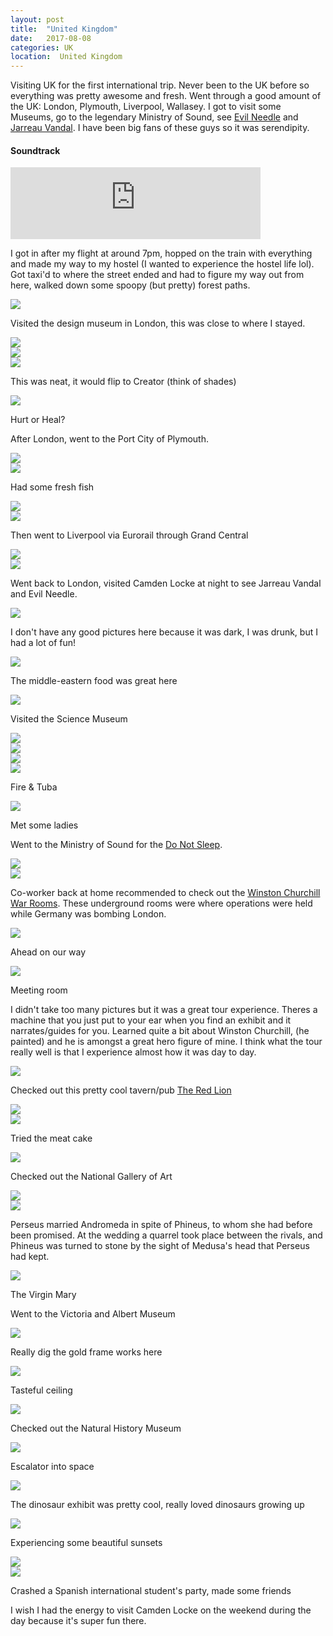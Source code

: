 ```yaml
---
layout: post
title:  "United Kingdom"
date:   2017-08-08
categories: UK
location:  United Kingdom
---
```




<p> Visiting UK for the first international trip. Never been to the UK before so everything was pretty awesome and fresh. Went through a good amount of the UK: London, Plymouth, Liverpool, Wallasey. I got to visit some Museums, go to the legendary Ministry of Sound, see <a href="https://soundcloud.com/itsmeneedle"> Evil Needle</a> and <a href="https://soundcloud.com/jarreauvandal"> Jarreau Vandal</a>. I have been big fans of these guys so it was serendipity. </p>

<div class="center">
<h4>Soundtrack</h4>
<iframe width="400" height="115" src="https://www.youtube.com/embed/LPbsivLxQNw" frameborder="0" allow="accelerometer; autoplay; encrypted-media; gyroscope; picture-in-picture" allowfullscreen></iframe>
</div>

<p>I got in after my flight at around 7pm, hopped on the train with everything and made my way to my hostel (I wanted to experience the hostel life lol). Got taxi'd to where the street ended and had to figure my way out from here, walked down some spoopy (but pretty) forest paths.</p>
<div class="post-image">
<img src="
https://lh3.googleusercontent.com/mB9B0NseLHdhA7KKZQHLZzpN-0KWmZQN82FA4fsusiWPSyYMngcLRS2Hq6cpoNwhzvW3xTh8ExvvfYc_0F2MVGgw81DZ_PFCdwfYx8SnmOPeQIQjSLTylr6VwM0bSvyv8IXzNuebx_iW8jvDpr85IvFDPNOt-r8S0rzDoDnAkATQLhKuwIWVP_FE6xuJ5816HPVxAc3W9QxLuDenVnCETykDXHua878R8nq4jGfrIg3qFH2I2oJpYkSp4wl_9VG-b__1btdxDd0wE8gzkZ1qb4mALQDkqcoHaEOg2xdZO_q2ih9yIR1b5Ba4_fVHTWMLJikCETmiwtlxlBp_sPdHyS4sCwkZzX9MDMp9QT674cPXHbdSXXB_kfzqZQ_14PImCGnNKIr5U_u64B7YEBxfSuiOJGkjf6jXovnwzPfvSFaUupQL8t0LXMH_bVFh9O5sq_-ThqDPm3EoWRcWJnt6G2zAEDHrMsx2RelmVi9JYxFfR_iI-eHuR_yLIAgNag_5fcyMzSdoVp1T6GRkxn1QKfYCdDz0ZwprQSHLu2PfSJvJ8l-0bZQSU2yKL28mEHAVOci9cIE0TS-wa3sOtN5AeCwPK15SZS4emK-_Ze8psvWYMkcJU8eLYNN8QjhuWTxnz9gEiu9ITp44XktUWzrN3Lh7MA=w1230-h1638-no
"></div>


<p>Visited the design museum in London, this was close to where I stayed.</p>

<div class="post-image">
<img src="https://lh3.googleusercontent.com/X18vbO7IscPpTGZAAuUN9kxHdUqmLgw4P0ygRoXQiiK3oss_TbW7h7rhd80hOmBhFbeb7PBHcBdon2ORRydIGwURGOSH83NB0XISJKvqbLRn6lDCAzRh9BvutOCJgnISu6Cbxycy_xjgShrrPVi27m9sR38N1n5Y9eonmTZdKdOoBdHxuACMva9yAjq9L4nTXuYShv6A_vCZL-8gG9H4i0I2KOVXgCNQsu-y4zyXv3MxanEWSIyPh-lnYOM_WCU8UT9_CpRu9656IxPF0vSilwbz6IRfMyswovlOym0Zh4xPatHGMCZDcnXu65lOydPMZWybeqtdzg-FvE7TuPzfBqL4IHhUbzASIknmZ1bIXgwmi1ZAnSb6rd760W-dZFa5Z1gC8bj3_FqmbOwwlfM5w58aZknNA9cHJLXXddsBtSCeldYKQgaJq_ZfNkO8752B8CBB1pqlZ0pW7nDqTjui50G8J_Mr8kwPwpMAnKQf29XfBQoaYXj01h2K3AKbXcMdxJuHrfHgBko6tX3Kmsw7K020pHbGqTRvzqP2alSGIU1Mu7kJpgzYwh45dqq9WsCZ4o-ea2809GOniVZQCVdRDHu-P1hQHT1aCSDDB9bU4Jf0-WBqRPe2n_L2rwyzEmdWPjfUr_ktk2ZE_nSNuyPltPv-0Q=w1230-h1638-no
"></div>

<div class="post-image">
<img src="
https://lh3.googleusercontent.com/mbjyp6E9IEUw_5lNIlmLPx80m2nCHM84t9hYI6e57_AE8L592KtSUqq6kVY_3msRs6cP3IAOLagrnsVV8ETBC-5kPclUuJ-IV75sWffUf26kr_7ClyiYreJPTk-QZJcoSGf-P4wF43zmisCMxrE0PT6R564XlpQmo_fSDWTZPIG5pdOcaWIuMVf5WLsHs2bRMPv9DLQ2DE4kVPIdgeyDdG12cfKx7v2LVcXpOdygqaHIK2bhJUUHyXCiWK5U_uc9BOLEwXyQIElBoW6YTNunotIxKL0X-cHjY7b0cbByWMMEr0vIIWdO8D3F3XUumIxng071O8qK3fDeMNL1nb6i8cx876nECa01FMp8HxQK_vtE5QpYioL2f2F2ljlYdOYNjfWXTucsTbiXmjctXNNrzZY2N-iMvp2skQ0duH3Jkuqivf5hDd7nphA5xkeCuGB6TMMPLjO2tFBHfVwSWevj6ilUCDr8GEztHOaptVpN6W8nZQLQk8mdXjoNGXamBKDuJAAKT7MVZJEyw6JcE8NzSdYf4RdYeP9nVDA_p88WwhOgCugmQDu2M-r5r6xsEAektyZzqb4UdV44F6obkhWY4OXCg_KPqRoCn3ZyauXG1AFEyGCV7ntfKb-CVq8QSKCJU3RN3FA0lGjOrqbG43WXFNoyHQ=w1230-h1638-no
"></div>

<div class="post-image">
<img src="https://lh3.googleusercontent.com/x2eHFZSGPqXkX0v56sw4n-OgC9zphaY4cPRcw_aXjEsN_WIg8qkJPQGMQXTdEBTR0h_OvvQfMQFFjRCadN6g8iB1N1KFvlVJxrskPC0Wvs9fbhSWrG4P09DrOhZpgf7rpnetgERlZ0IpBzoVnQ9mq9hrwzpQXQpiW46wTA7diptNX63BCmA9-saueh4uqHYI9JfQ-XXb3d2rrL75mNH4B3s80dpZk2UyWnvpE5rTKHpHm0aBhanFGkMzVpOWfcIiqKzNPYhTmp1nOWQVdwEH8JKYxyvye5wJnwUx_5krAylbyi9_Gyv6u0Jqyta66_48hREBVVI45qQ4tZ_ebbCazBvjXsPG9iTDr2t55cGygx5Tlhe8c7d-0JQqtY9sf3pIqSl5BzCPtHqIr46aBvZMTlOoB06eMW3DjmJO1hzo5OdBpgGaWo9-oIWrpreZeEEQGSANBl9lP3rU2haRXSXZqbFLzOTxnF_EIpcngkFuesdZxLrmdBRLFnrRxN4Yq-v0ocbowcNRkRfD86rTR--QFi5tx1Nqu8ja4rarj2GxMYElu4au77cQmh4qC7eH7d6NQQK9U-1YyBdQLpdaBMlM1N_LN8D51yH9WVFL2-UPNhp6Wfae7HJMsGBky4Af4ibN9MiyeSc7js95nofEHozjRww02g=w2186-h1638-no
"/>
<p class="post-image-caption">
This was neat, it would flip to Creator (think of shades)
  </p>
</div>


<div class="post-image">
<img src="https://lh3.googleusercontent.com/Tc4L0aLRGCUd51pjhlmIiTJP0UAQRyDI6Y7Sw07Sinb3_qwEYDFmG3g42UpbFT62nutAC17ooxsYYwc2hhjJBN6y5EDWibUPvpxer2hJ49SUKxQvZ-9lWuFqwINu92E99yp8EhIgjKcvW6_KFmVPQWGApqJ1LWIEA09liVpmay5abGWxdTkdfZOvOzPaucC5bAuNADf3Anrj3PIpgntGGd4R3jKOIQO4trkSIlJfQOKilyIeckaitsc7z4Ub0p4ZqRHb4FFb3Ws_yOlKHudkOyEnHp-pfb7aiPokVo6spWR0UDkq2q1TwoZTbQV9uJflSgXr26dnLF0IhwiCCYiUWXDp5WA8ctU47V8p5kGErvRnUIH_utGUbGyLOe-m47THlDXbFOGAosP-HsjJCfDvuvmuvxArCrVtcXu7b2b3_kcA8rE6t55YzeKPTrQ8Ca1nQEJr3EIXjTMqVO-eNnfCf9DkztjVD_ca4Oa26raBOrtj7etKxIh50uAKVgbRoj8zQd2cI4n_dyTa9FA_V6KyvfMJ8MZlvOUCB6ia3Yffdm4djD09OpHhRgHQ_8xMznMnq2eeXqceWdLmhIeTMiYAXDsXEiGNIUMMNlsRmT73BkZ8VWv53WF1UsF8ELSueGNR7zruGvnsxgv3eijGuejgZUQduA=w357-h475-no

"/>
<p class="post-image-caption">
Hurt or Heal?
  </p>
</div>


<p>After London, went to the Port City of Plymouth.</p>


<div class="post-image">
<img src="https://lh3.googleusercontent.com/WDF_uZppm8A8E53CQ_cVUKcr_0kCmkfPy6rkd5Hwy8jPQufG56ChhUouOHnu3JpmD8HH_iCKPd9zgnnqatiCi9f45aZP9hlFWTA0w2HP0l_vJtYL5i0jH4351IHSHoINfLcvK2gZ6OCCkqCwu25uV6S7Q5G7Th5d3fTKLOfh877y1lhDN-GGZWmEf7plyS-h7YEzmCpiTuXiZVwzYttu7cB_WiUE3S6NeUpkG68dc_XHomR3V1i_6zMdrTh4ziPdbma3_SrJAm6p0hlI0krKgW6ZMUIuUivGvMy-m9VwushlZuba8ogezU5qAu2ZOGN6IFJPTXKNehGTpuZCUgGmc6rIqlL-IGRaxxctcwezbi5lm5bzP3SlgtzttWxjF6Y3mQ_rk65Tfy1HNncCG2Fk8Ga5LubjEuupn3_iLU6qVqfr8oCWhoDZoTBBxioal7vVKfHgU2syzYRXbPOIaztgp4OqPefoP9qh-KzBtivYC2gLh9ZDjSPh89nzY-KZH4BIEFbpKA3F6QnnHXYY1m1bylv0Ar6YyGEXr_7UiAkGY2FkMbF5Tw_uBEjkSTl_sWUpwktBNFdHYhDg544Tq-AFBKj6TPqNsyB0NPDvZ9tliUF4L8uicu4dX1lJ8YR6xNXe0A_YmJnQRltbAdhYJiPVuf78Ag=w2186-h1638-no
"/>
</div>

<div class="post-image">
<img src="https://lh3.googleusercontent.com/hL0Kk6sgRiFJNGkeLD3CB77odFebvOpKzep3NehHtspm8bB1Q-i8h8dAgkh3On9xuqzBf58CxCkDhOZOwvlXe9PcizQjMRUSjCuBeQsjFHU6HQI4BWIvej4qlA5y1j9TQoJZl8FIf30yYm_aEYxuaYILPnRqyKI7D2WSpVXChsTi6WUE5Z35jCP0u1wYrldVMu4Z8cW_LrjTrrrgXo6UUo_0VHxsEBVpLooeeA9ANqUmjoE3V2yVq-RtCdLeMvwYBZlGZnJvTUPmkb8RjLrUFeSCw7jt6QS8zBfDuYIheOoCHDmqX3MyQh75E1BY-cjgP4JJYzdnZ6PIuP_oRjELiYp3jPicWUUlSZ39Z14whEN0jDvG2HOe8WZyCfRPMLkxZHhyvTdrB6O9ZZfrC-r8EhHNXWa_XB7HLajUr2Rj7UQ7zNcQ5K-ZiA_LEagDbAosa01sjdxcdc504wEDQlhdKQYXlXOUF-8EKDvpGMbtydyOQABTH1H7SgdNGVFPFcpkpsESvLJXMYPrme-og7qiVtITYkEbUDHZjRhsAXFALhmG3IyCLEybREB-cOWoxWlquzs8w3OPzmGMMMRdiJqKRhR068yHiunQFkx9mkB-lG79S5dE5zQ4VgDgTLM5LfaY5gNDIngzNnVMW-oNZnt7g7Arvw=w1230-h1638-no
"/>
<p class="post-image-caption">
Had some fresh fish
  </p>
</div>

<div class="post-image">
<img src="https://lh3.googleusercontent.com/HRWpiEtlw7N9-DwllxsEVsQ5EnLnVphxjsQpSh7Eek4jdGuOMftrqt_6JLYV8K3RMEVkeajSISbVlXdOiyBThLSKWOXAL6nuY70hLIH6eBJlqF-6mukJreAsn5ap5eiKQ3XjOunZxHBvn6EC5bR3GKLLqIBZMgjBCwDqH3oTcV3qDvdJVhd137Df0DVfjWq2Cf9Fcw83tOEk7rI9Hia6-QP_Me3WolQVMFps1AwpsztIMarbV957nEv4ED1WWY3duVGkCaDCdwcclqaNp5p-Bjvil9_hG5i1zpHH-Q-ktQULWlkrH0TLXgApgH_GwpLcg2SVSnUkzCbB9Zsqb1EbtMBxf47_mElj9vrmwPI8g5wekzBthyir65tvo-cJRDmbaAIKVsmDJSniVlolRXcouzWHrmU6awtlFAejYZEsQHAtAr8REo5y3Uj75pROplyPY7srSwUJcLwqEvkcliGQPnMNpOuo8mAmyk7ykMVAZBFyUhrxY3lxKAtwqyMki17M0P-wTEoRccU1VFjPGGtTx5mp7vlKVNcx0pJIUQ8tJee2zJXWSz_kCeDFaGDXI145ZyB7D9scqheoe5KVuc1OqVie0B1MvvRASD21wm_KvpjEtAFWVWjl6vukca7uo7FM057pWD8GXKutO5onN__d6wEmZg=w2186-h1638-no
"/>
</div>

<div class="post-image">
<img src="https://lh3.googleusercontent.com/bSpx3csFPflBrRGPxAuo3KTrffya9oOl8WGm1i7dHUBq0ZHRexLRzMVJkQPTr6WMq1T6TWWIrLCFLjnkCKjnOe3yD2TNStRJ050K0FjwlFalzweIplFUmIGQLl6Wv_pzVQJh7FPXPTFHE3BD79HsI6Gho4m61ayFpu9aE1I019d6zEHMIjiP-sgEBxo_Rt77bAt1OsX0XgpUqnRkgaXwhmK3bOaSWuZnfpbHc7BlXge2SaCHM6ioXIS82pS6Sduz9Qio6gvW7zUEv-uS3a3CZTqV5zfLyPPqKlejDC78ZweBOO6RDu_Dym1jQvP5i0_UncEulBCarT4jsL45LPI7FYHgWBtJ93TZTxu1gqZTjcQ0Jgor4RW74hXOYIqU_lDg80u9i3Ji3B8AQS3eKecmdbQzqAWj2raHgTnDf-oMdwkSlCTTjYMkRlFLxzaKP4w9CQ8gvWzEcVJUWCi2gOmh0L1zqTsjkbbVRGdy1ByEwLOLL_ajTgLhawxno1_acQsdmKdbSE24SNNsnbhT0_5THCI9nBT6sikt0Y-3cDROH9zRUIekr7cHlazmowddfMHmsHbDRhAMYJIrOIlVPqaezt69wkzghTqlISXw91U4aLLv8Hom3On2DSz-WU-pt8QQDA35aecaGnreber9v6t5IEmnvg=w2186-h1638-no
"/>
</div>


<p>Then went to Liverpool via Eurorail through Grand Central</p>

<div class="post-image">
<img src="
https://lh3.googleusercontent.com/aEalrbY4FSAZyof_HHsIv_cAd4nXfNfU3GFo6sf-UpFnfLKsZj491_wuCW-y-4nuFtzrWEksnkLFGy8FXyGZgji-4ONqK6Z-FjFNdBwpuMKdDANr4nIx7WzxwXL8o-WLtByGE3KFgGwHSF0WnXa990XCSyRPCUR2fWddT-36P8TT5lcrcvxehzc-eP21EWIWt72MkiM3CGbanisRXZd_vw6wpoytWJFsAAQKWiQtxemjHKH88vLF3jRcoPDTUf3mkrzsUY8EzT7KRnjl7W_YlNPfQs8MXB3ZqEqAydP_T7JEKozJj0VA4lDPnySp-Mhx2HyV4zaL9NnaP-FWF3lCDgTqKTvYoB_XyIkiUnmrejOs_gM9FKZ3N8qTc1__u3_xAHSPQWqixjHSqAnn3uRpfW2ijB1xCU7y1DV5EwXVFb3oqa7rC7M0Jcm1otxca4l58ZOKvKgWhZfUvARhVhPZQOtdav-mIby-LuWV4wx_bLitUJaJVcVvbiwhvM9i-T04gskSJ8pTZ7c6wSi8hUOvE7uEt4FjKmn6-ztkUpld6BSrmXM8uGdz4zXE6KqwFlNUMdSCgm23-Clctq_78Btm-y8nCQ1DmdwTCcQtZNJemnvhMm3upG8y6IRvuKsFAk2b9Rl-VtCp8sijd0Ir_40A1sYVbQ=w2186-h1638-no
"/>
</div>

<div class="post-image">
<img src="
https://lh3.googleusercontent.com/vUJYHluwk01TewH7GDiyn09nIW-ALikz7wHXVhRTcHtFHw_WTBOut2ddDncBFDMRCxC_REK9ANi-XneGojsH1kYv9QbVeTuuDug8ijbyLni2D-pKqOcQ_ggqW94d0MFViQR35-tKOMqUR4gFCDAxphQUl1hpoJw0xT0ufbXuCS9FNDrDixTsEqZ1JOmwcxCAS8WSH-Okid-mxrEnRDlhxisYGCXjXVIWrie8D8f-1fdmlBQeZmcKdCtF6VDuN4ABrkqSPkWW3sM8qWNbNjD-pBeIs3Wh7OsgBJNy55WyOW51t567KOPIzqP6UWB4wH8KQyRTyWx0L6nLRMgzfFqqtmV9zac36VydEqzvZ-Tfcz1xbMYAu1k5KWk9JXhJ-fzcQlTYEEatnaSr63l20koQpPa--yWZetPMIfZE8edgatZYy48VA0bzNrz-UYDeiEdmOhHuxnoa8nmqjqnYTOxc6u_rtUioWXReAJ3YykcdsbTYuCMwpqM-6lscAuuV5I5AYbjf-pUkqMJ6fjZ0ygRrSKlHrIu8NEocrP-q0t6MRK20TZ7k9HzPSHuwdqEU3BnKi4ym3ORiMOFuCwbskxuvSM1rYDCloQCTH5yM99UdqbG_hh2_ZdD6MmFL_DU_mxK55zu2R7vAQ30N7lQqF1V3tbPfeQ=w1230-h1638-no
"/>
</div>


<p>Went back to London, visited Camden Locke at night to see Jarreau Vandal and Evil Needle.</p>

<div class="post-image">
<img src="
https://lh3.googleusercontent.com/n99W-CVy-GFRjgHb298fzQUQYai_q1vfdH8pYCdDxhL14EzHGoV6E3MYgXldx0F7JO03ydpclAArBDckWV6kU-9RotrViOSMXyaspamkgPJRiZdH4RaNKcOaZ2gy9rcZ2oHljzrfoSaaVrCRYEh3g3nzTIEX_EW5hWVQRypkQoURnilLH27gM4UqoGtm-mnH2Jr9Pymh25IU6A7h_2ICT_SK60Z6KUY34EtOcpv8WZsULyw4rQAjdKY4jNt1V33TdQ9TCj3kMUL3aKFv3THMLUf0r8L5S8t0UdKQFsguklRbB4-wWf4adacS-7TCxuhKiPp7R9KKJuK6en1n1dSSia6mvK4z2gBIybl0yFu6cEDOjzMU6eNB-x142oVWWkHlRyiLaXSJ6FbFYbsmZUKXqRE00B724svDZyMwM-Em3PVW6RK5aSYE88p3_Q3_11WAL8EO2PNwrm0m79DuCfR3VnZGdsSKGNbdaS0fuEjD257wLBwP1CjiAnN7ZMCEjY9-P99otnKHJwREBwzwKB5YXIkjSnzHXr5rW5yKziudnFT9G_K_Crjp1794Uie3PLuPtkFcxp0x3fCUQgQMqqhnr-Uz96aofWEVHL1AmYBdPAfAJ-9-fk6W9o0p-ckmOce8Cm-Sr9T650_wD2ACuyRJJ68gCQ=w1230-h1638-no
"/>
</div>

<p>I don't have any good pictures here because it was dark, I was drunk, but I had a lot of fun!</p>



<div class="post-image">
<img src="https://lh3.googleusercontent.com/1P8udMtNP1rCF936tQLrU5jdYRj8OYIogrghz6F9SI_bZwJZtNINrlvO8a900LNVLuRfo4ZzOBGCkDrXE49_tXeGBbqPln3oFx_V5GDQIGer70q-TVMGqo6DrOnVCSX7uhABpP-OGtPwq2j4c9W_aC_isHXFomSF3rRxA85EgpuGDLrRoc6cKhcK6qEok5Hgfxe2ptNMg6fbVllTI-HFZrsnsSJuLk_SFTzio6vEHg1F2VqW72ESMAHKTfsCukxVY3t57wbWD5HTgsOm5yHkA2KeppTwt0gQtQ-jDIiJRcpHyotOpvJ-dRjIW74fxrZJzKVcZcH-EXkn4Qhb_nDTxmMiQH_HnOJnFt63yphDCRGq8CZ86BHIUr3mve1K2c9KXng1DeL2XqQRFtpjlbRlCCpwsLKPt9n7S2Gim4QqceRUkAWG42YuM2Y8bU21KDhhTjn6TEOUOteT1eeTg4GPC0E-y8AB5QM1BeBtsXcwtlpRv1VHK3_Cndf2dP58b58dPuRcAAhYyKvm454S0gND8HY9JIMk4eL96GybWYFB1PP4RemIRWGQDMjTScYlNIsxsxftYdJR-q-XjZUSEkTY_o0NbnoBl3yc7qEMct1DzIzxnxc7kIf_rwvSz-FWTdPigDTORT8rrPpEDM9yAo5WjDN0ZA=w2607-h1638-no
"/>
<p class="post-image-caption">
The middle-eastern food was great here
  </p>
</div>


<div class="post-image">
<img src="https://lh3.googleusercontent.com/QZ8ggPe5bg5-J5R6hEi6N1bb7NWnWDTFttatnCgPmIkr9oWkQoMiuuatFQqvYEQiqSKt7gO27Q3ErjTj8j-2STIFV69kTuRGr0IFjXtQpDC_AaGq3WBK8B3jwsRrrxIvTU-Ek6nyTa6NdzwPpkQ-ersdUVUmimE24as5cY73kmK16D4gh5-pB3Wb7TJ92uqa1ZQRwY185qCn8YrxvrEytOV6K6IrGImng2f1QgBXHPdEZNn0gjW7ArrdMLf84vZhbBQnPwKR-xfMliSNQ4qgLRn_eBecl0zFastjglyF6oVOUUhMAPsUW-1mNwCM_4chq2A_oYxMWiGO1pYv4sIhAHYu2pwMktHj2Nm0whiAd3pez8llROtRKzYyhnUJaGo15sLZ603q4LKm1udcnZ6auz8ek61GRAwYXwXrrFCxj4VSE9fxhSNc4MOaWkgAiWn9xR73mxDrcEPoq-4pfs3IWEne6ZP0jYOgtDuNZ6rUn2Di7NaeHxqQ7mnhvafSM0OhMLFbrGMzzUzoHqBdCf68qFY-d-BflJ7qzfiaAPM1cKcAlqtEM6GYkJSS0TfFuUtvMiMQacchn8N4dTO4ecQmGDug4ZLaYFqBfn_zmm1hyf1StB57skesnc-zVURebQDjtsjb7ZfyMkgVlxX3Df8UDzQTlw=w1230-h1638-no
"/>
</div>

<p>Visited the Science Museum</p>


<div class="post-image">
<img src="https://lh3.googleusercontent.com/C-cj1QCsFxtkbPq5u8GLLj3FXE-YRhM_jeP3LRzGHVzuMrHt5ekVVE6Lv2TcoUd6EFi9LgTG2fvwa6Cwwct8_4H60Kr4Mw9EykibeMkQF7FIzjbC46Xc4hlrJtKCh4M4lS0d5hMd2lYHgDDtCKWStaG36JEa8fulJd2vpaAssF7cPIBHZuM8lFPLKbeTvdtGb68dQTxNIhjNOC_sdj1OWYKzngjdaKAN1ykfEKjfoCrxWDFxKI7aq8-HzaDlPaMEGUBS6PbWxu1FfnD3yY949wU_AuOv2PP9pK9YvO2ZllfCel2qvLXKvkS3qjcjIENheHLaSkHKoN6-AHk9C9mSlhEdTRlgFi0z-NBkdc48Q4B9BeSOLvnQFzv3LBRrvJnsWKbk-iTVkF72hmKhXuHZI7Tj89_qv_sh8MN6jHCvwGSA4d3ATshJuTpy5m9eoJH0fbRystMnfrjOZ_IezqOLrPSqQh-ow0cjtp1aDKOsCTatzo7gXVrG4QgLXlN2l2KU0JJVYN4HVwbVRUEYlSzzRwUtGwYD8zWfh4Tt28vmw68LQ01sNgBSR21qTwCr_Z23qyQloCWhiWLR21k21HaZF_bdTgCVe97yJ9ZtO0B4rVvW5nxfODffme2ncd0_e7ARjrXlvOZVsn-p5eGXg9iM7gcdTg=w1230-h1638-no
"/>
</div>


<div class="post-image">
<img src="https://lh3.googleusercontent.com/qEnGiL8O1K-dQvPkLdDmVGXGpgCzCxk623kLyb6rm2E086iWCN6KLMAGlvjegN8KUY0aX9XzJ2cwphX2-VvujJBy8zqlCa-WCLIq0Kk9K52tGcybvypDXdbXwABwEdedtk64VtMghUaazVJw3VFPsyQVVLHbH2sfdAByuHplOZGbs-MZ21GTZKjCBdzwg1PcO4VdxIXHXmKofQOmsXyINKN1jZIB-qAI9PZGbMPx_LKqof7OL6cReXR6h97Q4DjdkiNQjeeiCfIiFa1wGrqRFYy4isUOPcDbgguLVHmAgmn2QrB86_M2EQl_WriD4mTBNEhrqQBvu_GcWxhHwezvugLGWOMBPMjzVO8yoiifdnZHjh9ZPdEi68IfanMd2e6PelJ0xsbyZ3BvPHRmfFQGW2GSZNHjp51ob-lpHEq6jF4NsagEAoNjJqBErjD6mqrbv4sU88AwCrkd2LWmcxAE8OOKHdURMroLvud_LNE6UDHE9LJ4LHQz-UFtaEHZv4HmZnNl04jDnqxND1hc70ThtMovM8Xh5h6TOvOd3oIe1xBY6gsrGF_SFAajwS7c-k8jptjcXXDddNPFsn0zFb57fDKEsmkIhS436lynE9gIfeOBH2ar29kL14VKsRVW9e9FsY2poJjp7Qp8SFSKSzRZT80Ukg=w1230-h1638-no
"/>

</div>
<div class="post-image">
<img src="https://lh3.googleusercontent.com/f3GEhCWTkeCB3P3jx9CXtspjb7A8q_y9ZNgBaGCulylX4zHKzMsB3uJgu_soRKqgWXhD3C6ptSYU3SWyXV9KMPVsi8BsNCCMDtr8ws9EQX36vsgIcoa8vLkcGmPzrjdiX6tJJvlcLTOV98JHzCtAMcHYufHPalIxcP3Y3PsiR7nyncW36akLcNpk-jOsXCl6sikH-B1qxOhBZdpWFI41noeTmjhXzcqyIA-YfIxw2wUN2tUlmhRCjQDwacqt3vTWO2XSncZSiTfQIuix0fKc27tPEabU9zw6GtQXjjkui4xAsjWuPvXpmoI0xIyeXiPOdZWQ5syNz70BN5jtwLJZsWm1KorBg7ZiLC-qk3rrAJJxwYHmBc-99H8GKSqQsAIckhHfSMG2CT1sMDRxsBaSLLK8JxFQ7Gu3WTiAONK5RgJ9zAtYuu7Y5b6KGHxTs6TrP_tpM7bSF6lCVRZfxSjxfdVV_2Iw_ZjACiU2krGEVHux_GhXfRXL6CVMFpLAu7EQD1Yl7bHEVHB11q5kytxjYqE2_GzODh-9kq_h3byxeH5HJRgYZKBApud2MQO0zz6cHAHSXHr27hjMuVyQ-fX-OWxf5eK3R-NI2wrDwC0HDdsbQDjpF3KhhkYYITAJWakP9ulhdVDoqArdOgCcVXVqC3F1LQ=w1230-h1638-no
"/>
</div>

<div class="post-image">
<img src="https://lh3.googleusercontent.com/OHv4A1ftdMSjudQUE2KZ27Ttxpz58yc96AC0p7HPD8stniMFLoGlR1ZnxZFpt7X0yXX_nIJOt3Unzc2TYeHt2hufG_nM7xTGURGNulpsclIXt8lkffRfxtBHrGCDaleo30G_6ZIKyPAGrbVP5vGHNQbNRFvrufPckBckRh7YEwjLEaQgHCgczYsoih466YqEvPFDbmNIHdahriDOUIVAyhDkuRx7kJxT2wgulQLshIwvadD-tRaYt4oAEvGJy2LtlKeYfAnhNkUMOAPBLEly0l9B0VEDZSPUkw3Cu-SrbAhia4RISDxQ6rlX6AlmyoQMpwtnPLcrjYESSDM4FHKo2NZhRSkRg60uq6kWcDDqquGj1tN9q5iGE9O7gqcO1RermHkK_PoetOD2faARxpGipGSvk-wLpnJj87hinvviRaRz6CrL_IedszSqJQFKqyGsvQPRhN0OUojm3DJ_3LpbfFNZBt7mbG1VPChz3irMW9LPnmoaSlrs1WV3W8y-jXFUXrMUCyDqSKQ0H4DSZUIdOeJ791v7NfFymw2qzEIqgastdaYODUG2PUA2ie7_NEg-K28bYXkXM0ME13td0ZN9rbfDe7HU4lu7mXv8WheUSl98YRyQjo4pbisDH4Hf5hC6D_SudX6TeGywLNRNDpbYO9q1aA=w224-h298-no
"/>
<p class="post-image-caption">
Fire & Tuba
  </p>
</div>





<!-- <p>Visited Harrod's</p>


<div class="post-image">
<img src="
"/>
<p class="post-image-caption">

  </p>
</div> -->

<div class="post-image">
<img src="https://lh3.googleusercontent.com/0MFpLQhaJTv8FBZTE8dHSVJHvHFCS8J2kP9xC9FMF3wJ9W7n5ouCXzREq5YkXrlLZQvDuNazqWBKpOuWkiVN9Z6PQJ79mVeC3dzP2B26DChS4FdrBjkgTthjQdiUB1FqPOaCxD4AXDPbhJ367rNT7iy3LuTvbZ0atOzmHGGXQO7ulmVmHod2Hru7hTvaGvL-xka3TYjV635iFuJF69CxcNsiQZ1z78dpmtxg5xFLiAkTlyc6Ha1w5zmQWmi9lAwrBMzWEKf26QfuilixsaooUFzQtpXof_uDz6dTtczcrDrELUGs6G5kRT9Ds1H8f2wQ-OZyIqEHISZjSJsuseqjH9whbAIvwI2rFUHF4zl8xcTEmZtdM8BooD885smJV3lid68s7uYUniKKMRXHJN9s74N74eEl7g4PgDTrMEHP6ewDpBQcCnX-FWnivhn5dDiLZx93Bx0iBFqUpmZ-uNxVoCtsFDa9TLNya706vcEMg2f5dRgs20IMj80DZRiu8bBMXw2edPXZ3FSND90WbJ63M2_ylI0MyZj4WGMnBBCqykqQdh_bR1j1ayYvEWFLSJgX80_TQ9OO8uTTkfgC9hEpA0nHIhtkQRpwmIdcoi7QVXeCn4phmj7tIWzbhvXRmvKmNI6tKx9gd1IB4gckczLnGJzjeg=w2186-h1638-no
"/>
<p class="post-image-caption">
Met some ladies
</p>
</div>


<p>Went to the Ministry of Sound for the <a href="https://www.residentadvisor.net/events/919569">Do Not Sleep</a>.

<div class="post-image">
<img src="https://lh3.googleusercontent.com/_EC-olsqaeb6Ckc3gBlrg2yme86kdeTP2N1vIFx76Ui9HeEJRaxMCCXn4epF-fymlIqxVoJ2gjx05fYMiFArhjlVnIBN8qfrJtOv2gw6023CEeHRryeFGesVfB24emEqwLiFeM3jd3Zxg323paxTuJk6A6fV8Bxm2K6OmOBKesw26oB4kRl09oo4mJ_ik0i93hgeQuj9WVHXUw-q-7iEFPTVjQLv9AZD8HKh2qxMwHhGN72fhE_dcG0xUoU09Ag8NkktzqjYZokFgOgVXdqX852v9oIhEA8FzZgkCnjCJ_CLxWIrOcy8kC48wYf1SIKpisGggnI9UxsiT6PaVv-5qjE3itMn_okrbqabTaj3mNGjZ14ZJP3mm49xys1ktsK1Dm1DQz8iUEvJ1sBoV02KrZyQnJ5cn2GrUdqY3f7E8Q8MD8cUozm4VaErT6lrJur6f5yV-WdzgoP5uH9IFZ_6CBIL1VeK9t3B_vF3_HCa4fokgwA59wtKjIrqZcHMyLpXA7YKjsWUrFP_xLW5Fqa9lda_RbqS7sRt9ZzgCVSSwpED1osV_MMvV79ZY52VkT_TTSmAB61tEyqghWPxOhIc3dOmoppwwmAjapbeqNUaT-NBgRyS8Z8FNImNT8QqB0TGFstlGJ3dc5d029eA9hduBEqlew=w1230-h1638-no
"/>
</div>


<div class="post-image">
<img src="https://lh3.googleusercontent.com/ozoswZuL5MSnzmP6IuFcuRhbPPtHJQTmNjuCvztvGe0ntybN2B6QJCwNFcVYOdDx5CQowbjDtycmbATTboKV9F5XSHmP40MVseo5vO_LWXyWBLuJ_W3kuH5_nwWcjtFrSG-HR52YSeU79pEHYGp2H0DNG42EhnB7mTiBijTLX-ktlhzkF2wM-F_zydKz1mnBKJzPBzf4UgpUJiykRaq4VAUZQrsA0TZV6EwKQq9NCwMv-eSWArzwa73coXyZG8j8sgiaIJihsuwqycS6HG3RUBDisjBZSPWsSkaKdwOwHD72u-esEvymrjTH4puBjQ6c3GSpqyaVru4CI0W9dWQkSpf5zj_LXCQzRAai_xzlNQBocvpHAF4erU4_fAltAraqTqhxKy2jjlOQvUdspWqprgDxB_fJJX-zPeBe8NPlIJ__YOEn1ZIufhZjpDh6mfythHM5hwIJsPwxmak2qRc9C6lchvlJz5ldvTaSnCte39H12Re_c45bzuFoKP_-9lcRPCpWXNbUlbVFVWzwEsDAelSRCCxCJtazgoX05cV8g84GckdDhbViQhZvP2r3x1F3EoaZ60zGLuGkyV_p3RyD6lm1YYz0tLz-adDEdw4gMcEGS-UMgnlpm5_tce8WjIwqpaqiVNZwymhDKAvxy16DRYTppA=w480-h640-no
"/>
</div>





<p>Co-worker back at home recommended to check out the <a href="https://en.wikipedia.org/wiki/Churchill_War_Rooms"> Winston Churchill War Rooms</a>. These underground rooms were where operations were held while Germany was bombing London. 

<div class="post-image">
<img src="https://lh3.googleusercontent.com/_EC-olsqaeb6Ckc3gBlrg2yme86kdeTP2N1vIFx76Ui9HeEJRaxMCCXn4epF-fymlIqxVoJ2gjx05fYMiFArhjlVnIBN8qfrJtOv2gw6023CEeHRryeFGesVfB24emEqwLiFeM3jd3Zxg323paxTuJk6A6fV8Bxm2K6OmOBKesw26oB4kRl09oo4mJ_ik0i93hgeQuj9WVHXUw-q-7iEFPTVjQLv9AZD8HKh2qxMwHhGN72fhE_dcG0xUoU09Ag8NkktzqjYZokFgOgVXdqX852v9oIhEA8FzZgkCnjCJ_CLxWIrOcy8kC48wYf1SIKpisGggnI9UxsiT6PaVv-5qjE3itMn_okrbqabTaj3mNGjZ14ZJP3mm49xys1ktsK1Dm1DQz8iUEvJ1sBoV02KrZyQnJ5cn2GrUdqY3f7E8Q8MD8cUozm4VaErT6lrJur6f5yV-WdzgoP5uH9IFZ_6CBIL1VeK9t3B_vF3_HCa4fokgwA59wtKjIrqZcHMyLpXA7YKjsWUrFP_xLW5Fqa9lda_RbqS7sRt9ZzgCVSSwpED1osV_MMvV79ZY52VkT_TTSmAB61tEyqghWPxOhIc3dOmoppwwmAjapbeqNUaT-NBgRyS8Z8FNImNT8QqB0TGFstlGJ3dc5d029eA9hduBEqlew=w1230-h1638-no
"/>
<p class="post-image-caption">
Ahead on our way
  </p>
</div>


<div class="post-image">
<img src="https://lh3.googleusercontent.com/6XXZnwQhC__hrpeS-Q3gbVYz-sIWDLwF9lQKqXsbWOMPEcvKs_RI6ypYn_ouNicAUCrQkIAWRos43Oylsm6DlwQh-yKg2niaZiBrZMliiIUP71Bx-QW__nus9u4erKzLVzjSv9FgSX1tQkAHHf2kIWG6cu2D7kQtqF71dsmOdoI9hAp4vRIRNIWnpYZEJRgFJB0txwCCFI7vr4Y5i4d6n_HZykfivRU0hO5EKgcCWocIdOwl3HPOwCDKVcGAX2wwHPYdIBf3vEo8iuSq2vgSgsEaDJeYakU0MUDYncTuar-DZCBxhb7ICPiVur0_AytSnTe2NDUoPLQ1YFj1pIPjl7I14OMZEkpER4MO-koQDylrqzkeZZPUh_oBdrnQGtaTj42Ny9B-HsuwpC3cVzLPo5mWQ1r9mO8IVlCDD3u9oOy79yvdUbGUviitoGU8MG3fYe5dbcivABxau1tnlV2h9Azy_xTchug_E0tx-MPUkLZr-65om3Zv3-Fso3u-UEhRDqkeHRm8e4yAZvLXYmPa864_EU5pMTL8IplfVhhlO1N3susfSCTfsuTy_SgxqxV7u9t-Wcf8vliVkeJIIjh-FU-G7SDlFOGUcIsWh5TQ8NdbXffUguNZ8dNqSJTLGlLHTwemDkwEll3ZyW-1nJDIzoHPsg=w1230-h1638-no
"/>
<p class="post-image-caption">
Meeting room
  </p>
</div>

<p>I didn't take too many pictures but it was a great tour experience. Theres a machine that you just put to your ear when you find an exhibit and it narrates/guides for you. Learned quite a bit about Winston Churchill, (he painted) and he is amongst a great hero figure of mine. I think what the tour really well is that I experience almost how it was day to day. </p>


<div class="post-image">
<img src="https://lh3.googleusercontent.com/zRkElZZRigehFtn7uuhMpkJyDXsLoz6KhwgTPMBs0kXE9sheGd07WQ0yk_0feC2qDF5rtzcWzrwodBgnVWbfZijzVzjlZc2U2dmc5TUt5DkNsLa-L0Ok-832OIKl8OtGvG2X2OX8RJf0d4GUCQgEeTj7c3wgDM2j_aqTdsHXhG5Xpb9bZOmYgDAB5922OwxxeGrxw1ZE44McC0PbCWuRWrk8XHBEDVPzZp_NXcmFqiRFfM9oAN0xgWCuUWnlWuACvBsnI5MSGIDyxIbnWdHxZ2XPUZ3XQqHRSUCU5PqDJfUri8bQpBf6BoGbmVlLGmdUZFCy42PzeykUVx2BpH3tKwp89aa_SV_8wspzIv1RVVIqJ76X019godFLMCyrc3_aIKig39v8T7Vjl9SMgzPyxgA2tCQm6n0xMjyfHgWYQyC9uiLKmYO4YXmXiWJabkODUElY4cJ476Yg4dHtphTOJKeK0CCcdBMCN5ydcJRla2NnKrGRIZFCHB_ExN_OzpVqTJ_Essdr1CsnqUPxs9qpJlReXXVql4pznYJKqUrqIbj8bNPSpj4eJp31Ue3UmwEyphTiZmlEHcBMYDWZEyAci36Msvt8bg03rfSnexKcdRxFCmk9D4oxLGnioP7b6e3zC92G3pYp7fSNv9dIT0L903dTGA=w1230-h1638-no
"/>
</div>

<p>Checked out this pretty cool tavern/pub <a href="https://www.redlionwestminster.co.uk/?utm_source=googlemybusiness&utm_medium=organic&utm_campaign=googlemybusiness_website">The Red Lion</a></p>

<div class="post-image">
<img src="https://lh3.googleusercontent.com/7anWUeiWb2X4f3LPfOReiYjgx9xRtXl7JS4XauN2PfG8QLI_6ZFImPSpDLUTh_Zar-zu8u7404pCqcwPu_-ebYil0Y5h34d_jGrlxX0ubPOEItSJTJN9_ysM56b0AMFeY_i9LzFLSCFIrlmBFwnpllVmI91gcBqFpEKcr6T_DiHkKrR_qsF4C5TwLsCV9e29kCcs4kRN6PWQOxLBWN_Dsr8Qf8537mHBbzfOGIBy7hUWI-2O58FOmx9eA2xl1-9wMkxLAtu5ji0PBouwqgoVdFQjjOSoONstZCouK-piuUYZ38Hy5wBRsPLTX2AuvN6WjNH2G4NF7RBi8WbnKAlULhxlI1f1s8IozepQNUi1hWp5916e92jwIVHoS6sBanngU92VXukyqi3a1bOIjdBKVfxGzOcTnhqfTdavz7V6oFWDO1FLNLWPYaxtLsuRGAc04ZU7xZN1SxM8_d5cZjix0DYWmawHQMM5F2xhQFAjE_4OjA8VoY9sxgnIaEoqNRQXdchUZwSwYew4dDzzJ8GOmFgeqJtdX3BTogvOZ1TVPYzIlCkZvzngdFYtprfZbpYyDFIsmvtOju5O8ledGujyN3sQzM6dHkNan6SAxVO2O8gyRxBj_qHfRK4Nl7pfhCbT00zYKZM1s6vWwL1FuVGQOcLAJw=w1230-h1638-no
"/>
</div>
<div class="post-image">
<img src="https://lh3.googleusercontent.com/nrYs59msJttu4mEY5ONjifgHQvLgptW0G_KNWfj5Ykm2B-wh8-y43ra4pWVy_xHawW8Bqiv8i5dZ7LvGkZagpPCWE_I40UfNf4UqFD5r9BcwcqvGkx8VupxnaEvnOMQpDtrQwdjDZcNsmkWDgj5VhiyAy2TbjPZN4DmD8FS2QxE2L97fBF79a7XWNI7kbIDIdwxj4m-5B0RAv2mIGEDneazdId-R6_EOyGRvrSEK_GMyI71Mvd3JDO3eDyjHA_5NPsXck-1QA9mGkZmQA-zGbTiNrtzU9AMpUEpkPLo7rqMdYy6d9HOeNp_h3mgPlZdTqxPuTYUIfJrMscNRCp_kluxOC2zLLXJ2JYspEp-XN3lXag4WslqkeGjSx7_Gi2VH0-ABRk60Tp1704Za8IcKPSNsCL0_rFGt5Qq3Y646olqtmBiZH71OSX8zjp-vkBoQTmU76RzobmuLx2yiaKWdq0Nt3a8rktcFrbtzPiRG7I1JuVEuIRhuUMsqvyNZ5GHOhE0XFeYbYHTc7QOXdlsJIktkiyLnu3Yh8bVI7BvFBC5F1BAdYbIU6gPOf2rNdFSNuySk47FbwAoHrC3T_uJVKKxNvRnWNsF5plUzBj5dPdYGko0-qgfvQXorQ1SmOTMccd7g3x0Ociy5e1m7z94GRdgR-Q=w1230-h1638-no
"/>
<p class="post-image-caption">
Tried the meat cake
  </p>
</div>

<div class="post-image">
<img src="https://lh3.googleusercontent.com/-m6bBfvDvxyboAoImLO0XKiXkGam6ZEn7eLTiHadeJEL1wUsDXVGaioBGSZmLwnLnHVGn1f2gQKLr7bQhySI5hCzJwYi2mBFaP8JGTyejaG4D2hQpJ-EmWMu8tQUsd3wswwkHErX2DoaXwKlzi8D1NGU9VfcaujnKY9pDvNuXo0lHIticdI0CIDJFTummO8ydrgQOw5FYvHL6MLC3CVWnzuaat23_b5304e4ecwHr1A-s8LHKdmBQgpZKspLDrxNnb4I-B6XVMWiclMkuoWpPR-PhsxDWutLiw8K2YjCmDQPBPbhEGVxZgKASDmp-sxBJ7_SUxfARy5N_r6jmzZN7k9ZVG_Tf32vN7UBm4vcwQO5PgjGIu590b253suSuvxWiT2LrOW4tpb95g8LnctAYAJk6fz79sDeYbpUHzgvbIHb6hmk913g_sklcdiIT3ak0L_MLVJmZhOghCVM_NfHdykO6Hx7rCLavXlm-DuYb8w6Xltqc8h5MAvyr96KjkUkCm2DjP1j888BCpCG_2yn1Gh95sf6eat3AtVcq51_YC4GGW-7GEARTApiJRku2Gyd_ts2LFmElT7-LCe7rqmUSfVFv2w1h9SLQkqR62koXsJJ_kKGMyrUhMTwfFXbaEWHjDlp-7bj-MRz_c2M17y1SFHW3g=w1230-h1638-no
"/>

</div>

<p>Checked out the National Gallery of Art</p>
<div class="post-image">
<img src="https://lh3.googleusercontent.com/F3kZyxaUdLvSmelB6TwGse_wAmXPghNHEXVYbYOmaK2NPx4p0l0Zx1YR4rIPzgqOetxvbIlZ7z6KVv7Sbrw3JewWLRxwuxA26juRbZUdc94T4BK2_mzOZBqP87pCwnZlo-P9FeIvKSL6tU-SCnhAEBCFtndazyp9ftAxY1HUZAv6ARUGNqLPzCo2kvY7n-UBPHlEA_MWlN9x1jeIPOx-YvLdT7Hg17iLB_-1DP_biR61eURF97NCzE5VH3KDGa1nTZRSVmZPbJrf3A1J3psGapTlvLn5DkOkwSOwfHTfSWjiK0SkBEnBLUaFDsKKcsxiw6qzvKseUPW_n016fjKPKXH3h3tt1WjyIH1RVVf9AepboPKVl9kfs6Ty0iM0kD8Y8q96BqCMxh1CqN7Rl5qn-IUGp1Z3HTaocUvi_4AS7cIImKyRJqksFyfViOLcPPXY24OjHcpeobOg34K4gRIg-1m31zgwvnxO9o0ozJ1O_gcer01oPk8KXZ73inwvHVyuPqFeCSXaAB8Tsdxge_e50-kf3qKKBJenu_WwTUb0b3zfwfvKgN-ys-gKipWnEL5C8AuoBu6Yzz5l83opr-peTwNSCQsT-usClnOegVjb4Go3uBShhYeuKhj0dBYRRjn4IbEq0O2LrpCDpKWTHjEgngMmlg=w1230-h1638-no
"/>

</div>



<div class="post-image">
<img src="https://lh3.googleusercontent.com/g1fyoKBXcxL2wrK2gNKtWoVI8DNttBBL286V1UaUQ1cWjp6qMumOJYrOyfVA-SMbjroATNk8f1DXklnCcaF631a7KGq573skzQz9KfUO2PDEAzTGCp19Zw1v-Kcm6Zc5K7tewG8emfLMr5e70F0ex34iJfFA4axNKAXXMdFtCPYicSi0iFFiV4aCDVccIvzKVudBpP2O-5yAYPq9rJ8nruhUYZtFLalUJGDM6FT-sPs5a_Szi-Fbma6EmBGz-g3vIyUEX_IAAa6sFooTRfMpNm7Enn6xgko5GhX0zMMVyzfKxtmDr5hwNBDhpY--ljGpPWNUT3abGmMCrAE8vEqiWdubr4RxFZM-8pFfIql3UXVMZHJYCS4z2m4P-xv7QQZPePZF7Nq2Evc6TSlUOX_CF-D4W0cRh1mVQpXgi0Ajenf7t-6br2od9m-IrFfZX_oKTgSBkVVtUBi-WNLig0qRFWBN4gcO80OOhp9SllesKDnljpRFFCnkB2AQVcSdTyZZyjkX2UzaeayZx62l4eTbDxugJ_rZl9asjYFbCgX7kQQSgSnkMkR8wtOvCnABBMoI6JvwcMJmcH_wl0M-Ez9QgMbXa6hqHcjmtGACHSQujgQN-LSREC1MBbgeKIltdxkPDfAu4PSZL1eJVircY0QkUHtDzg=w2186-h1638-no
"/>
<p class="post-image-caption">
Perseus married Andromeda in spite of Phineus, to whom she had before been promised. At the wedding a quarrel took place between the rivals, and Phineus was turned to stone by the sight of Medusa's head that Perseus had kept.
  </p>
</div>



<div class="post-image">
<img src="https://lh3.googleusercontent.com/toiQl6jYVZ7AoL-7KST667Qtfub3axM-BN06oB9J7xlBt04ny38AHqOCKYlTc_vwkgDuo-Xn8Q5TSYfZRGK9RPDYiTNqyEgBLCARNZqpfbZkmj1dEc-ZANtWpHsmyLjE64rHHIlnWLVwufdR0bVV9qR9s734YuLQxmzfH0ZJB_s4F_YXsP6sMIynl6t7QN6rjm47xZrbxMAQMN25-cmS4OOHDojkU0rNuFnpmDHhvLepXTehopNclKxFcst3pgd9wJcKeUKuNOKRmLBPzGWnzzpAWWxTIXfCmkUCauidJZDNIexmuL8gSYP-_GEOZGFEs7TZuvID3_u59phhbaVpsVPK5v94vRrPfhLPeJpBgrW60X2ptrameJ4-rjxGNfiuJVodvAd56WO96JEUrLpm6l808njSulyCBimzsghmdAKVITJtTsLioPLu-CzELVWmvArVKS0gRCOmReJEwHbgAPqfot79Wtx8JQedwlJGs7K_uKZraQ6Nh3m-ZjI-Wchj9bp7qYt8gZaYp0JWm3fR5CC5J1ZHWMhHJv56HgfWi9gToIyIF0tr1pIhqpm1CywfCm7647pFVpuMeGxMXRN8cxOT-CfVFKD65d_zo6q5oAY8gHBZ_X49OUeodKkxiIlnY8bYlIs7d_jgK8NqNRSGBa0DmgLFIMI5pKK1ztaaQohzxSXFRWnjnWJMVaM3g78omdWvUYZP4r9VLrfJdyk=w1230-h1638-no
"/>
<p class="post-image-caption">
The Virgin Mary
  </p>
</div>



<p>Went to the Victoria and Albert Museum</p>

<div class="post-image">
<img src="https://lh3.googleusercontent.com/k5oHiqyaNEPrfqf2PtXfTHIkCy-A3I7sayqjwczBJDfna2AO2PK2bMuk6XuqA2VcEnWdfjxQCpdPzVkaStN2gPLIxZn01igDzMWceBNpk3dwotnjDhK4CcWRsxLLGsqFaEpiU1ha50beXXjf8Y7XsgvBivDbk2SbzYpudV505DbEoeGJzdA0ULa0Cqe3AbGfiedxwZ-3ILVSOr0lIcoR7kO3yDdHtOQVViFX9AD-5NK0ZtKtiuLzDjOAUMR0GYz6q0FLn1do7ox7aaS-7ppWpsg5bUjg-3Re7ioRhsSmsxm8ez8fsKG5r0SZ6ggY0bXc9TO7YoEJnhdG9TEHeQgSuOlRRhGAOFb6gGLPSC7uETjVyIC2Pne5iDsfgaDKb_Y1Qmhh4sNFKIhUoBmEbp88HxBW8Yw3N34b87bEhhsD1PG2YDsvG1tfDUkVTzWwoiWRXTycVp0ntUCBIy30ZRxJnEyJ376rkCD3-mW0QzgCUKcfi6cjGvsObbKaK7dLMnlesFalFFwt4Crr9nw62AdsSrk8wXEyoYQqKs8TEG75mIiy0Rmrbzt7wqhg6cBLdhUMdmSlskh4J1Rv1aa2TfKPBvrPq3LdtAFeSA8QD2kGknfL9_7kW2-lUPOw12D0B_sGSJjg9fhCcTaB7Am5_ZOBglWDyoiwTv96XN29EeE4KEGwQ28ETWRhttSdoxD6sqh7BA1cg1qqrQncMsnAJsI=w2186-h1638-no
"/>
<p class="post-image-caption">
Really dig the gold frame works here
  </p>
</div>

<div class="post-image">
<img src="https://lh3.googleusercontent.com/Y86kFG_gfP6NH8DlQHjLvguTcYA-hSneg-jR3ZO7lufa5u5BHkhz6geyEHa2iInp4iHUp6PxaEb_cmt1MD1WmfoT5TawobGXJS107it_0hqQ1XCYk6gqnHf2LCb3fnbZ8P5g0IiWrvuNOh4aWJ0tTd9TloXtBn3z18SbIrIk6OFBdN5VF0uDUTXPQQdiUE2Ug1eTzuLsZTXnpO6E_wu_lPRS_TyDt6ztWohB1tPIYzK5EEUuKpLQkTgjKE-ThyyRlSHMS93Te6j7wq4t0-6ejNiiK1Oq_UXKHW7v_sGU5J5nkFh6jyoP5D8iQ-eAmQlNX0g-pfVFdYvGaYQoAro4FUzbJPDMkzlGvvFaPPw5M2OaXsIDM1mXxhfeUMNzWeoXBOFBOwJsBPJI0-4t3JdnFnxA0DQsHlUnyv2l2Vm9B6EetNJPs2PvTq5lmOfwDDriKMz3UJiiwIJtht59lypOuuxO81oJJ1A-hCI68cAxhL1mgmdtSJI_O_KHsNUy6qdzC1deQ8phEyQzpMpk01rwqbyhMhZIWXri2cIUo3IwbtdZriUyLf6aSW1vehhQnoHm4Z2P1GGY9JwkEOLhnOXeoceW3udLDzKn0DRcoRxoEPxpj84UNUdPLjSEbk_6M0CUTWCz_6ZBr6SOaAg1wmcKDojcBgQhd2lhh0PrBuyeePh4STfeMolKYdDxe2JnHCLhJKkBTVRZSN-dmCV3Wgo=w1448-h1638-no
"/>
<p class="post-image-caption">
Tasteful ceiling
  </p>
</div>


<div class="post-image">
<img src="https://lh3.googleusercontent.com/-00764NOofHs5VWLGIp8bPXo0Hd2YMkNVKAkUGOWyp9FKf0VzwDDTy_OWZ7boW9q77d8Kx8PI46nASgWPb8v6bqibrX0SCg68I9QCIggMN0lhZWF0IEgDkm0His247YNXd-WDlie6b1UDkPpBRqrt7Xw4w5iXby051--WSVtlGpujlmZFTxovKEYjgAyonSAdALM8qitkGbLu7PBamOu4WUDtmwwYQTLFhpdQxGkMi7WJYvTRb4xnFIQFpVmnYEicwpqFGENElSNA0QlM1-5rPDkD0attU8zN_4vGrBq5pWXgNKpR2AZw0JDHd9PaqygaO2jv95i59nsrICjjtYssMPmlI7lfengLnVflpwevvW864L5B7KnJgdiRrL8Ah2NTruRSIxWullHV8_1thpP4zs3xvvMQpxPUwJGbuni3bKNnx76DArsgxMoibKJoduX1lzP2i3rrDXeBjul1tSo3hmQderL1_yp_Qx432rmF24kZQcedG8Q30JYMbs4jJ7sFPF_t8om1kX5RnqIqNik900D9Xq-pRfsa6nm5oEkXACDMzkOYu8Mzv4Z1Ct492n3IlnU8-xsrf8GIsfdsN0iI1JCySRDx-Nd_dy5Reu9QtYyPbwTBXOnIDnM6HnkVjgJrtzDxGsNYFeDEQ-4owI5Rub7cr72YSYPyyZu4JWeNZCmX5O26qJ_FOgMlwjEmBXMkYljCdQByhaoq3OCXfU=w2186-h1638-no
"/>
</div>


<p>Checked out the Natural History Museum</p>

<div class="post-image">
<img src="https://lh3.googleusercontent.com/mLQSUboCxlO-f9U7yUMWK1E6WGgdVMsb7ngzLZlfzAdcb5KVg8HP0u-Z3Ls32qKCoFaUu4eRO36QLuziSsWiGlmMrUM55fTEixbkJVGShhLTg7T1v_BC_vSq5udH4Yuyle954G-ukzCf8zhmOG6RukXZGi60sz2mYOhELc7-IeUF5FUMKXnAg_48Xr98dXc_UMwGbiy4ap7Cb0ait2KsbAu266WbWzHL308xdxiZ-igJgzUcYUC9tFzqYvhgih2IZo7YCLzvZ4JA-s-gFlX430BqxMsuEVFRqKyCLfF3aX86T85fIPA8d2KCjM5lxs9YCn3m-wBgdS2t9tyZOSUrTTlcbbVCgf7slP2yzpmxxuvaGch_hrUBJkptrtGfVYkoKqhXCbEww7xzgKpYqkZCA2p1vXGXa40zBR5AOfckB211uPuNy3unPRP-jm3ImWqK0tOM6lG7Qca-Hdft4ttRPtY_FxikLKox7h6ZILFPRLbu_k2pt30ScFNzcSQA07nQnGy1xaQdcbp0Dpyv6A3HIsdgQU64TTkcM6k7K_w3lpuXhobnXjNb0Nf21ZIEJuhYIunzgonIGQz9AATtl7KRK8RVhZF-7Y8i2ZZnEhrOhI3fiPB5Yw8j2xlUdWsQUqJ0arW-yfA4cZRwhtfbRgsbyrNX9TNH7NgW4VRzCEMHmZ34XSSBt_X3Pm4hKWJXc0TX19qyrBOP7nbDPAfUqCU=w1230-h1638-no
"/>
<p class="post-image-caption">
Escalator into space
  </p>
</div>



<div class="post-image">
<img src="https://lh3.googleusercontent.com/PGHI4babyl6a4Vh9_BdeSNGsqh2tjYOqQb3b_O4fLAXSIHWkldeV4nf1R8YFqGCEJIXk3acWCVp-yS4RXAX4UrEuJKFLC6r7ua9UK7p-Q7qqPxL856zDjWxwXu1f_CW1JRgH9PxEQ4r3ZTx4bKe8OQCkxWPcNGGm2wLlo2R8YypNq-F-_ecCFRG25b__m-ZxkF4gxkQi8sAOuMf51bX_38BJqmsSNrVOKjg7Y1CXJJEDVZPLduQP0p4-aFCvr5DMg99SgZxLPPvmt5uF-YuFhxwvOLg3kzrdJFa8SuODmUfS6kdw_iGAQGJxbmab4Wgi7j7A4eqBEdpenRRFEEp5kmB--CduoYoqIYyp3eBDaPmYCJVTp5e-rcFw74KAoj68idHf4xWqLQ3UpRiu2clr8t6AtxsaYBcrodKB1K5x0S8ErPkEXrdGowb4PXBquQFdctLz2R4vFat1jleIR6qzjFn8wcity2SRdw0UzO3PoW_WoMtXyjr1OTG02Osl3XEUcqWZsvv2eoh97pSLhpT72JEmtppphhEPrqplswkGCGjbZOLg3vBrN4VFW_UNFaZLoTLlPc1MtXkIO8hPz2WV0TnQ4xGFVP15sagDtN8rtpU8DmL8RDAaRPtkEBSJvrtL49KKjtZIQLgRpHkPyBImlLtGouge_oO72EWhKJbgq4kLahwl17I0LfbUe96mq8fo6zH01UBUvl33hm1FThw=w640-h480-no
"/>

<p>The dinosaur exhibit was pretty cool, really loved dinosaurs growing up</p>

</div>
<div class="post-image">
<img src="https://lh3.googleusercontent.com/UkYsuJ2xcfUtORumPBNDe-RFsX-oZ7JdBlaWB0jL6gcXTdEkSDHclZALeIvwmbZdUObfeR3RUe5YBgTP68vDDpo8hWAfdJFkJSr0k6ybDrTrFhvSsEAdfsbZzG5GPuVTW5zm66E1RimF_hiCeQRBB6MbHPRtowHbA2CcQUguuDEA6uj404u2pyqnEdh-wKdIAxivn4l7QclsZtWLWVmmZK6OO1cYXJ-4-pwzpRC1uoVhmhnJOw5FEetCW_KIV1nPmH9FeNwyOyEyUMCzZDe2aiZHynYMD0e95qPEs_WlyMFZe6yVdSuAJjNaDIDoVqjbrwd6XbZIGKoY2S1cXj2nfcFTZFnMfOKC-D2jr7D8PoVAMkqP8aYlA3jbUh2xtxJY-qd_BnFVHqAPpsuHhjJzRZjCHYFgNSQLvTEeWlnsncbLICJOjcf63WWLJrjagJqx4sUQLumU96j13ntYuYkhwvd_V_1DpINJ26HHHxEoEDEZOfB4IShEClFC2pd2ahz5LXld4VvGKbYnerzTCchR6JODIrdvlbUz2Ela16_ALBIR17LjbS5jPUqn7M33CiIGOFccSAVkkFk8cPFcjf0ktPU4Ij-25WO5YcGdq4xi9IEEvw25SaT_neLRlAjpmj-NQ35WWm3UHZzrQYvUgLP_-ktR52I6skYFU9lZOLCk4wwHBJ0rztZTw-wIDoGpgukknH-AL28I3nzQfqcQcQQ=w2186-h1638-no
"/>
<p class="post-image-caption">
Experiencing some beautiful sunsets
  </p>
</div>

<div class="post-image">
<img src="https://lh3.googleusercontent.com/A3Xo32AOpIbiyGdBe9wBdLzXHyUFWnlgzujIe9Fds5z8cpFBTlgX1u8kNO4raLnJSQCX8bKdEZov-YMC8oSfKtVjB0Or34DrcclLX8qXMynxyS5lTWxPf6sn-RwpDqmpb8tTI5uE8CB86cT4dIrEQCHtQ163NcHXo1J7KMiw7Fsf4RLtTxJBwYAxlja89RwxISXYb2DjXVi15xr5nctm_1bFjczPwBK2MCbwPAemKfmnF1qNrqnmDmiy5Tzh43WydVKiERloUHyHgsaHUUhWroV_Dn-fiZdK8ocFEO5Iludn_COLjz6JNXMqQ7DWdAPuaXDehdBnn4c7qCFaKXckRkctd_ksXTLYIGDPjALv4GBWcbXmdkUA3H_pgC-U14pc6cJvZ08b7d5Gv7Lak1h7hI7WKmuRGIxAnjMq7ubvKt_0NGGf76OTu5pzDVUjDa8dsV64CXrZ0L_E_anibzTRp-shS__9WOqXfVim7iPHcK2NfyWZGIbJt7UZspLKkHfyrsZt0r3vcNRSrln4jA1wJ86XOWpB7iXCtAw0p7Ai3tmVLZ8ONt1oy1UPfeQWBLocfZYWfYAi8g7rOD-mRwbRZDiaEUD-r-ngB_tcBH_-m1yCUYWELipgKHgX560RFPJmCIRx-rXYfDY9ArPBwxQXbNpX22PWdoyUX8X59NRsGjblX7BnO2VsSDv_k_00hCt4KFKtcHfIW94en1-DwtY=w2373-h1640-no
"/>

</div>


<div class="post-image">
<img src="https://lh3.googleusercontent.com/oLikb0hALj2nAW-l3_Fh6MiDynM8vd9hMh8ggxkzep9GIs2VE0Zg3AIQw_M5vhF6Onq0JJQHuaLxDW7XP9eCA4PHH5NuSltlPNTXIrXLh-jOKu57MHeybCx-5ugDm_f1QpQH2oX8j8o9GB7tbA_W-ECeFykzhxFXy7CWdaE9SC0Jz1wCi5jL4bTjuJfmJXfkWzof2gB9V-ycMBf3cpAG_Dqzri_3jFoplxGI5vF3wlt7m9DGOogvsM01YkT37dwqLZA4hojgBHm585nJfehjoZsULx1OR521Rwkb_1bklSXM1eOEyl_icU6Cf-t-RZYsOnFbaQtNnadcJfaoIee_cg3TndtZMVji-_D5SmCCXRgNYGI81HYFF6hh7jZ4HQ_0Dd-m298T6Nx-wSYDfnH1M1FF3pEvYi-xv0eTOOGneE1c3mYMHD0fDOuamSt2AjI1Z_oZcMftN4fK_hlUmgXP7Md3pgkO-VoD7vPVdbo5mZ0H901skVjlqzujmJ5iTz3vgF-fd5OxVwX4bZ4aioy2gPO4hoQiPiau8Q45tCcuIPh73YZiUV50y1PEOxTcYyutk8Qs213IPTobD1giY35KxTbhOkq1s1uFW95z_-ZbpSKoOqclLBfaUYYdtv1DigdhiuHrQRWRCxXcnh5bgAMLr96lQZcGsQSAymkT7Hwt1ju4DFnBuCTXAxw_vIAVwjFYtPXumf1aE6v3EqoP_6Q=w2186-h1638-no
"/>
<p class="post-image-caption">
Crashed a Spanish international student's party, made some friends
  </p>
</div>





<p>I wish I had the energy to visit Camden Locke on the weekend during the day because it's super fun there.</p>